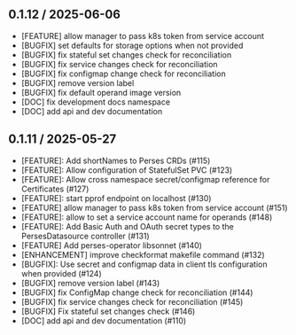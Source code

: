 ## 0.1.12 / 2025-06-06

- [FEATURE] allow manager to pass k8s token from service account
- [BUGFIX] set defaults for storage options when not provided
- [BUGFIX] fix stateful set changes check for reconciliation
- [BUGFIX] fix service changes check for reconciliation
- [BUGFIX] fix configmap change check for reconciliation
- [BUGFIX] remove version label
- [BUGFIX] fix default operand image version
- [DOC] fix development docs namespace
- [DOC] add api and dev documentation

## 0.1.11 / 2025-05-27

- [FEATURE]: Add shortNames to Perses CRDs (#115)
- [FEATURE]: Allow configuration of StatefulSet PVC (#123)
- [FEATURE]: Allow cross namespace secret/configmap reference for Certificates (#127)
- [FEATURE]: start pprof endpoint on localhost (#130)
- [FEATURE] allow manager to pass k8s token from service account (#151)
- [FEATURE]: allow to set a service account name for operands (#148)
- [FEATURE]: Add Basic Auth and OAuth secret types to the PersesDatasource controller (#131)
- [FEATURE] Add perses-operator libsonnet (#140)
- [ENHANCEMENT] improve checkformat makefile command (#132)
- [BUGFIX]: Use secret and configmap data in client tls configuration when provided (#124)
- [BUGFIX] remove version label (#143)
- [BUGFIX] fix ConfigMap change check for reconciliation (#144)
- [BUGFIX] fix service changes check for reconciliation (#145)
- [BUGFIX] Fix stateful set changes check (#146)
- [DOC] add api and dev documentation (#110)
